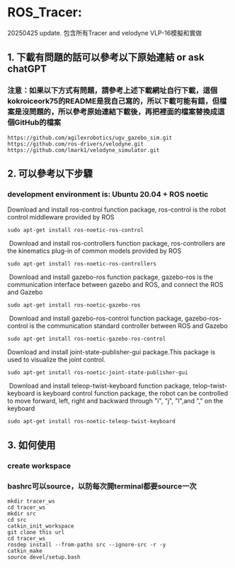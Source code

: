 # ROS_Tracer: 

20250425 update. 包含所有Tracer and velodyne VLP-16模擬和實做

## 1. 下載有問題的話可以參考以下原始連結 or ask chatGPT

### 注意：如果以下方式有問題，請參考上述下載網址自行下載，這個kokroiceork75的README是我自己寫的，所以下載可能有錯，但檔案是沒問題的，所以參考原始連結下載後，再把裡面的檔案替換成這個GitHub的檔案

```
https://github.com/agilexrobotics/ugv_gazebo_sim.git
https://github.com/ros-drivers/velodyne.git
https://github.com/lmark1/velodyne_simulator.git
```

## 2. 可以參考以下步驟

### development environment is: Ubuntu 20.04 + ROS noetic 

Download and install ros-control function package, ros-control is the robot control middleware provided by ROS

```
sudo apt-get install ros-noetic-ros-control
```

​ Download and install ros-controllers function package, ros-controllers are the kinematics plug-in of common models provided by ROS

```
sudo apt-get install ros-noetic-ros-controllers
```

​ Download and install gazebo-ros function package, gazebo-ros is the communication interface between gazebo and ROS, and connect the ROS and Gazebo

```
sudo apt-get install ros-noetic-gazebo-ros
```

​ Download and install gazebo-ros-control function package, gazebo-ros-control is the communication standard controller between ROS and Gazebo

```
sudo apt-get install ros-noetic-gazebo-ros-control
```

Download and install joint-state-publisher-gui package.This package is used to visualize the joint control.

```
sudo apt-get install ros-noetic-joint-state-publisher-gui 
```

​ Download and install teleop-twist-keyboard function package, telop-twist-keyboard is keyboard control function package, the robot can be controlled to move forward, left, right and backward through "i", "j", "l",and "," on the keyboard

```
sudo apt-get install ros-noetic-teleop-twist-keyboard 
```

## 3. 如何使用

### create workspace

### bashrc可以source，以防每次開terminal都要source一次

```
mkdir tracer_ws
cd tracer_ws
mkdir src
cd src
catkin_init_workspace
git clone this url
cd tracer_ws
rosdep install --from-paths src --ignore-src -r -y 
catkin_make
source devel/setup.bash
```
